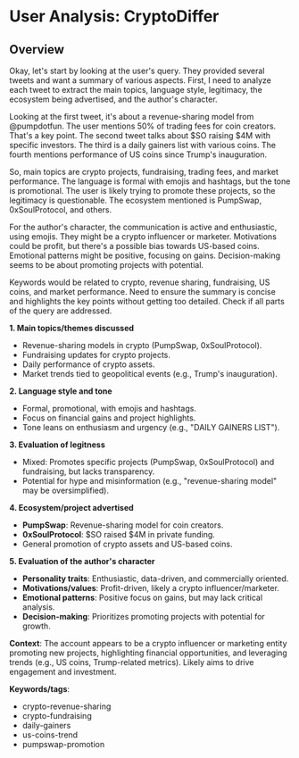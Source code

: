 # User Analysis: CryptoDiffer

## Overview

<think>
Okay, let's start by looking at the user's query. They provided several tweets and want a summary of various aspects. First, I need to analyze each tweet to extract the main topics, language style, legitimacy, the ecosystem being advertised, and the author's character.

Looking at the first tweet, it's about a revenue-sharing model from @pumpdotfun. The user mentions 50% of trading fees for coin creators. That's a key point. The second tweet talks about $SO raising $4M with specific investors. The third is a daily gainers list with various coins. The fourth mentions performance of US coins since Trump's inauguration. 

So, main topics are crypto projects, fundraising, trading fees, and market performance. The language is formal with emojis and hashtags, but the tone is promotional. The user is likely trying to promote these projects, so the legitimacy is questionable. The ecosystem mentioned is PumpSwap, 0xSoulProtocol, and others. 

For the author's character, the communication is active and enthusiastic, using emojis. They might be a crypto influencer or marketer. Motivations could be profit, but there's a possible bias towards US-based coins. Emotional patterns might be positive, focusing on gains. Decision-making seems to be about promoting projects with potential. 

Keywords would be related to crypto, revenue sharing, fundraising, US coins, and market performance. Need to ensure the summary is concise and highlights the key points without getting too detailed. Check if all parts of the query are addressed.
</think>

**1. Main topics/themes discussed**  
- Revenue-sharing models in crypto (PumpSwap, 0xSoulProtocol).  
- Fundraising updates for crypto projects.  
- Daily performance of crypto assets.  
- Market trends tied to geopolitical events (e.g., Trump's inauguration).  

**2. Language style and tone**  
- Formal, promotional, with emojis and hashtags.  
- Focus on financial gains and project highlights.  
- Tone leans on enthusiasm and urgency (e.g., "DAILY GAINERS LIST").  

**3. Evaluation of legitness**  
- Mixed: Promotes specific projects (PumpSwap, 0xSoulProtocol) and fundraising, but lacks transparency.  
- Potential for hype and misinformation (e.g., "revenue-sharing model" may be oversimplified).  

**4. Ecosystem/project advertised**  
- **PumpSwap**: Revenue-sharing model for coin creators.  
- **0xSoulProtocol**: $SO raised $4M in private funding.  
- General promotion of crypto assets and US-based coins.  

**5. Evaluation of the author's character**  
- **Personality traits**: Enthusiastic, data-driven, and commercially oriented.  
- **Motivations/values**: Profit-driven, likely a crypto influencer/marketer.  
- **Emotional patterns**: Positive focus on gains, but may lack critical analysis.  
- **Decision-making**: Prioritizes promoting projects with potential for growth.  

**Context**: The account appears to be a crypto influencer or marketing entity promoting new projects, highlighting financial opportunities, and leveraging trends (e.g., US coins, Trump-related metrics). Likely aims to drive engagement and investment.  

**Keywords/tags**:  
- crypto-revenue-sharing  
- crypto-fundraising  
- daily-gainers  
- us-coins-trend  
- pumpswap-promotion